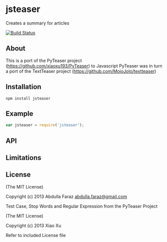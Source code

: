 # jsteaser

Creates a summary for articles

[![Build Status](https://travis-ci.org/n3m6/jsteaser.png)](https://travis-ci.org/n3m6/jsteaser)

## About

This is a port of the PyTeaser project (https://github.com/xiaoxu193/PyTeaser) to Javascript
PyTeaser was in turn a port of the TextTeaser project (https://github.com/MojoJolo/textteaser)


## Installation

`npm install jsteaser`

## Example

```javascript
var jsteaser = require('jsteaser');
```

## API

## Limitations

## License

(The MIT License)

Copyright (c) 2013 Abdulla Faraz <abdulla.faraz@gmail.com>

Test Case, Stop Words and Regular Expression from the PyTeaser Project

(The MIT License)

Copyright (c) 2013 Xiao Xu

Refer to included License file

